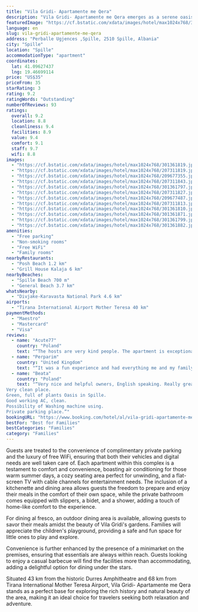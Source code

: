 ```yaml
---
title: "Vila Gridi- Apartamente me Qera"
description: "Vila Gridi- Apartamente me Qera emerges as a serene oasis in Spille, merely 700 meters from the pristine Spille Beach and a stone's throw away from the iconic Rock of Kavaje."
featuredImage: "https://cf.bstatic.com/xdata/images/hotel/max1024x768/301361819.jpg?k=47c7ce952f7ed6d2b51ab0b289a353c2bb6c69d8d0e0c3ce9334f708197cccc3&o=&hp=1"
language: en
slug: vila-gridi-apartamente-me-qera
address: "Perballe Ugjences ,Spille, 2510 Spille, Albania"
city: "Spille"
location: "Spille"
accommodationType: "apartment"
coordinates:
  lat: 41.09627437
  lng: 19.46699114
price: "US$35"
priceFrom: 35
starRating: 3
rating: 9.2
ratingWords: "Outstanding"
numberOfReviews: 93
ratings:
  overall: 9.2
  location: 8.8
  cleanliness: 9.4
  facilities: 8.9
  value: 9.4
  comfort: 9.1
  staff: 9.7
  wifi: 8.8
images:
  - "https://cf.bstatic.com/xdata/images/hotel/max1024x768/301361819.jpg?k=47c7ce952f7ed6d2b51ab0b289a353c2bb6c69d8d0e0c3ce9334f708197cccc3&o=&hp=1"
  - "https://cf.bstatic.com/xdata/images/hotel/max1024x768/207311819.jpg?k=df3792403308454698ff4e1b17f65c23b488524f9fcf79fe370ad8111afe472d&o=&hp=1"
  - "https://cf.bstatic.com/xdata/images/hotel/max1024x768/209677355.jpg?k=ffbf8b156a6d34cd28d7bd2eed9f85333b9cc82f1ced7c8d2085066e26746eec&o=&hp=1"
  - "https://cf.bstatic.com/xdata/images/hotel/max1024x768/207311843.jpg?k=3301c389e4292aed653f15f5f9c26e9970a787aafe7ba2cae3a11afd0a0bcbfd&o=&hp=1"
  - "https://cf.bstatic.com/xdata/images/hotel/max1024x768/301361797.jpg?k=d97aeea835b449515836b5e076b459d32e204e09e892db9f3320270938e7b29c&o=&hp=1"
  - "https://cf.bstatic.com/xdata/images/hotel/max1024x768/207311827.jpg?k=ed7b6afc8053afcda0298f1d903253803d4e1f477f09b0b7fb64a8795546d891&o=&hp=1"
  - "https://cf.bstatic.com/xdata/images/hotel/max1024x768/209677487.jpg?k=d24501e90c2052fa80e574ceab94a8d5cf685e69d48db718c773a6997b7422da&o=&hp=1"
  - "https://cf.bstatic.com/xdata/images/hotel/max1024x768/207311813.jpg?k=713da8cf4f676c2cf66ac76f942c41c400bd52fdbd015a524c0d3b0fe9c8849c&o=&hp=1"
  - "https://cf.bstatic.com/xdata/images/hotel/max1024x768/301361810.jpg?k=351d7451227a097d2ebdcf1099bf28a45787e85fcd8b3db2e1505206dc1e0834&o=&hp=1"
  - "https://cf.bstatic.com/xdata/images/hotel/max1024x768/301361871.jpg?k=18765ff2f94ebdb5f93216a4235a50715767eebce37a246c51c3194ca840112c&o=&hp=1"
  - "https://cf.bstatic.com/xdata/images/hotel/max1024x768/301361799.jpg?k=f769d5ab2271c8ebc1e693740030b9d467027be234d5c119ff50ac4240fe52c3&o=&hp=1"
  - "https://cf.bstatic.com/xdata/images/hotel/max1024x768/301361882.jpg?k=88fbb3bf82230aa07af75390681881b22d67a6e911162d66c06dbe80efc99d69&o=&hp=1"
amenities:
  - "Free parking"
  - "Non-smoking rooms"
  - "Free WiFi"
  - "Family rooms"
nearbyRestaurants:
  - "Posh Beach 1.2 km"
  - "Grill House Kalaja 6 km"
nearbyBeaches:
  - "Spille Beach 700 m"
  - "General Beach 3.7 km"
whatsNearby:
  - "Divjake-Karavasta National Park 4.6 km"
airports:
  - "Tirana International Airport Mother Teresa 40 km"
paymentMethods:
  - "Maestro"
  - "Mastercard"
  - "Visa"
reviews:
  - name: "Acute77"
    country: "Poland"
    text: "“The hosts are very kind people. The apartment is exceptional in this area.”"
  - name: "Perparim"
    country: "United Kingdom"
    text: "“It was a fun experience and had everything me and my family needed and the neighbours and owners were polite and friendly”"
  - name: "Beata"
    country: "Poland"
    text: "“Very nice and helpful owners, English speaking. Really great People!
Very clean place.
Green, full of plants Oasis in Spille.
Good working AC, clean.
Possibility of Washing machine using.
Private parking place.”"
bookingURL: "https://www.booking.com/hotel/al/vila-gridi-apartamente-me-qera.en-gb.html?aid=8035640"
bestFor: "Best for Families"
bestCategories: "Families"
category: "Families"
---
```


Guests are treated to the convenience of complimentary private parking and the luxury of free WiFi, ensuring that both their vehicles and digital needs are well taken care of. Each apartment within this complex is a testament to comfort and convenience, boasting air conditioning for those warm summer days, a cozy seating area perfect for unwinding, and a flat-screen TV with cable channels for entertainment needs. The inclusion of a kitchenette and dining area allows guests the freedom to prepare and enjoy their meals in the comfort of their own space, while the private bathroom comes equipped with slippers, a bidet, and a shower, adding a touch of home-like comfort to the experience.

For dining al fresco, an outdoor dining area is available, allowing guests to savor their meals amidst the beauty of Vila Gridi's gardens. Families will appreciate the children's playground, providing a safe and fun space for little ones to play and explore.

Convenience is further enhanced by the presence of a minimarket on the premises, ensuring that essentials are always within reach. Guests looking to enjoy a casual barbecue will find the facilities more than accommodating, adding a delightful option for dining under the stars.

Situated 43 km from the historic Durres Amphitheatre and 68 km from Tirana International Mother Teresa Airport, Vila Gridi- Apartamente me Qera stands as a perfect base for exploring the rich history and natural beauty of the area, making it an ideal choice for travelers seeking both relaxation and adventure.
